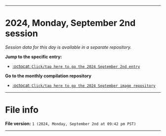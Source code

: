 
***

# 2024, Monday, September 2nd session

_Session data for this day is available in a separate repository._

**Jump to the specific entry:**

- [:octocat: `Click/tap here to go the 2024 September 2nd entry`](https://github.com/seanpm2001/SeansLifeArchive_Images_ModernSmurfsVillage_Y2024_V9/tree/SeansLifeArchive_ModernSmurfsVillage_Y2024_V9_Main-dev/2024/09_September/02/)

**Go to the monthly compilation repository**

- [:octocat: `Click/tap here to go the 2024 September image repository`](https://github.com/seanpm2001/SeansLifeArchive_Images_ModernSmurfsVillage_Y2024_V9/)

***

# File info

**File version:** `1 (2024, Monday, September 2nd at 09:42 pm PST)`

***
